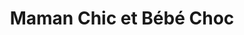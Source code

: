 ---
title: "Maman Chic et Bébé Choc"
url: /arpajon/maman-chic-et-bebe-choc/
shop: décoration intérieure
---